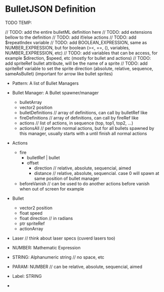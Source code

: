 # BulletJSON Definition

TODO
TEMP:

// TODO: add the entire bulletML definition here
// TODO: add extensions bellow to the definition
// TODO: add if/else actions
// TODO: add $repeatIndex variable
// TODO: add BOOLEAN_EXPRESSION, same as NUMBER_EXPRESSION, but for boolean (><, ==, (), variables, NUMBER_EXPRESSION, etc)
// TODO: add variables that can be access, for example $direction, $speed, etc (mostly for bullet and actions)
// TODO: add spriteRef bullet attribute, will be the name of a sprite
// TODO: add spriteRef variable to set the sprite direction (absolute, relative, sequence, sameAsBullet) (important for arrow like bullet sprites)

- Pattern: A list of Bullet Managers

- Bullet Manager: A Bullet spawner/manager
  - bulletArray
  - vector2 position
  - bulletDefinitions // array of <bullet> definitions, can call by bulletRef like
  - fireDefinitions // array of <fire> definitions, can call by fireRef like
  - actions // list of actions, in sequence (top, top1, top2, ...)
  - actionsAll // perform normal actions, but for all bullets spawned by this manager, usually starts with a <wait> until finish all normal actions


- Actions
  - fire
    - bulletRef | bullet
    - offset
      - direction // relative, absolute, sequencial, aimed
      - distance // relative, absolute, sequencial. case 0 will spawn at same position of bullet manager
  - beforeVanish // can be used to do another actions before vanish when out of screen for example


- Bullet
  - vector2 position
  - float speed
  - float direction // in radians
  - ptr spriteRef
  - actionArray 


- Laser // think about laser specs (cuverd lasers too)


- NUMBER: Mathematic Expression
- STRING: Alphanumeric string // no space, etc
- PARAM: NUMBER // can be relative, absolute, sequencial, aimed
- Label: STRING
- 